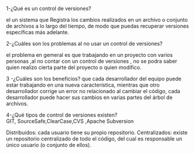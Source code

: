 1-¿Qué es un control de versiones? 

el un sistema que Registra los cambios realizados en un archivo o conjunto de archivos a lo largo del tiempo, de modo que puedas recuperar versiones específicas más adelante.


2-¿Cuáles son los problemas al no usar un control de versiones? 

el problema en gemeral es que trabajando en un proyecto con varios personas ,al no
contar con un control de versiones , no se podra saber quien realizo cierta parte del proyecto o quien 
modifico.

3 -¿Cuáles son los beneficios? 
 que  cada  desarrollador del equipo puede estar trabajando en una nueva característica, mientras que otro desarrollador corrige un error no relacionado al cambiar el código, cada desarrollador puede hacer sus cambios en varias partes del árbol de archivos. 



 4-¿Qué tipos de control de versiones existen?  
 GIT, SourceSafe,ClearCase,CVS ,Apache Subversion 

 Distribuidos: cada usuario tiene su propio repositorio. 
Centralizados: existe un repositorio centralizado de todo el código, del cual es responsable un único usuario (o conjunto de ellos).




